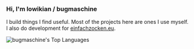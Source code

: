 ### Hi, I'm lowikian / bugmaschine
I build things I find useful. Most of the projects here are ones I use myself.  
I also do development for [einfachzocken.eu](https://einfachzocken.eu).

![bugmaschine's Top Languages](https://github-readme-stats.vercel.app/api/top-langs/?username=bugmaschine&theme=vue-dark&show_icons=true&hide_border=true&layout=compact)

